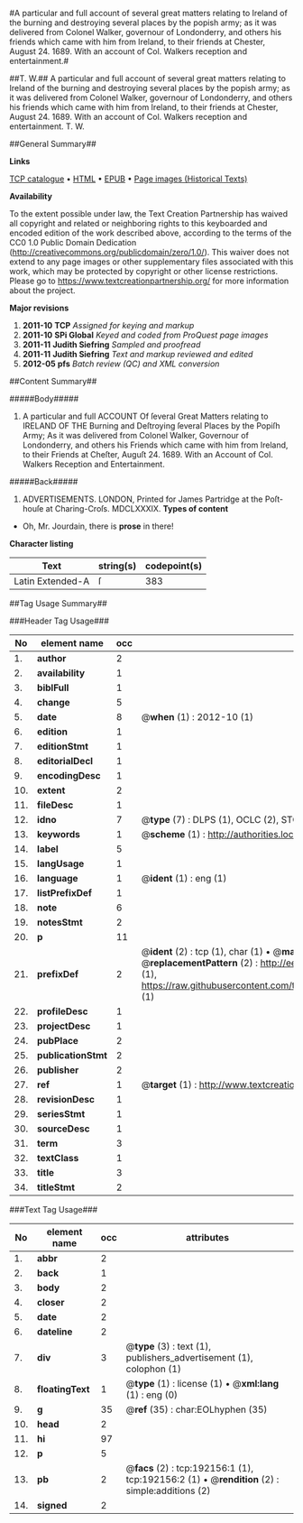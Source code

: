 #A particular and full account of several great matters relating to Ireland of the burning and destroying several places by the popish army; as it was delivered from Colonel Walker, governour of Londonderry, and others his friends which came with him from Ireland, to their friends at Chester, August 24. 1689. With an account of Col. Walkers reception and entertainment.#

##T. W.##
A particular and full account of several great matters relating to Ireland of the burning and destroying several places by the popish army; as it was delivered from Colonel Walker, governour of Londonderry, and others his friends which came with him from Ireland, to their friends at Chester, August 24. 1689. With an account of Col. Walkers reception and entertainment.
T. W.

##General Summary##

**Links**

[TCP catalogue](http://www.ota.ox.ac.uk/tcp/)  • 
[HTML](http://tei.it.ox.ac.uk/tcp/Texts-HTML/free/B10/B10250.html)  • 
[EPUB](http://tei.it.ox.ac.uk/tcp/Texts-EPUB/free/B10/B10250.epub) • 
[Page images (Historical Texts)](https://historicaltexts.jisc.ac.uk/eebo-80925188e)

**Availability**

To the extent possible under law, the Text Creation Partnership has waived all copyright and related or neighboring rights to this keyboarded and encoded edition of the work described above, according to the terms of the CC0 1.0 Public Domain Dedication (http://creativecommons.org/publicdomain/zero/1.0/). This waiver does not extend to any page images or other supplementary files associated with this work, which may be protected by copyright or other license restrictions. Please go to https://www.textcreationpartnership.org/ for more information about the project.

**Major revisions**

1. __2011-10__ __TCP__ *Assigned for keying and markup*
1. __2011-10__ __SPi Global__ *Keyed and coded from ProQuest page images*
1. __2011-11__ __Judith Siefring__ *Sampled and proofread*
1. __2011-11__ __Judith Siefring__ *Text and markup reviewed and edited*
1. __2012-05__ __pfs__ *Batch review (QC) and XML conversion*

##Content Summary##

#####Body#####

1. A particular and full ACCOUNT Of ſeveral Great Matters relating to IRELAND OF THE Burning and Deſtroying ſeveral Places by the Popiſh Army; As it was delivered from Colonel Walker, Governour of Londonderry, and others his Friends which came with him from Ireland, to their Friends at Cheſter, Auguſt 24. 1689. With an Account of Col. Walkers Reception and Entertainment.

#####Back#####

1. ADVERTISEMENTS.
LONDON, Printed for James Partridge at the Poſt-houſe at Charing-Croſs. MDCLXXXIX.
**Types of content**

  * Oh, Mr. Jourdain, there is **prose** in there!

**Character listing**


|Text|string(s)|codepoint(s)|
|---|---|---|
|Latin Extended-A|ſ|383|

##Tag Usage Summary##

###Header Tag Usage###

|No|element name|occ|attributes|
|---|---|---|---|
|1.|__author__|2||
|2.|__availability__|1||
|3.|__biblFull__|1||
|4.|__change__|5||
|5.|__date__|8| @__when__ (1) : 2012-10 (1)|
|6.|__edition__|1||
|7.|__editionStmt__|1||
|8.|__editorialDecl__|1||
|9.|__encodingDesc__|1||
|10.|__extent__|2||
|11.|__fileDesc__|1||
|12.|__idno__|7| @__type__ (7) : DLPS (1), OCLC (2), STC (2), EEBO-CITATION (1), VID (1)|
|13.|__keywords__|1| @__scheme__ (1) : http://authorities.loc.gov/ (1)|
|14.|__label__|5||
|15.|__langUsage__|1||
|16.|__language__|1| @__ident__ (1) : eng (1)|
|17.|__listPrefixDef__|1||
|18.|__note__|6||
|19.|__notesStmt__|2||
|20.|__p__|11||
|21.|__prefixDef__|2| @__ident__ (2) : tcp (1), char (1)  •  @__matchPattern__ (2) : ([0-9\-]+):([0-9IVX]+) (1), (.+) (1)  •  @__replacementPattern__ (2) : http://eebo.chadwyck.com/downloadtiff?vid=$1&page=$2 (1), https://raw.githubusercontent.com/textcreationpartnership/Texts/master/tcpchars.xml#$1 (1)|
|22.|__profileDesc__|1||
|23.|__projectDesc__|1||
|24.|__pubPlace__|2||
|25.|__publicationStmt__|2||
|26.|__publisher__|2||
|27.|__ref__|1| @__target__ (1) : http://www.textcreationpartnership.org/docs/. (1)|
|28.|__revisionDesc__|1||
|29.|__seriesStmt__|1||
|30.|__sourceDesc__|1||
|31.|__term__|3||
|32.|__textClass__|1||
|33.|__title__|3||
|34.|__titleStmt__|2||


###Text Tag Usage###

|No|element name|occ|attributes|
|---|---|---|---|
|1.|__abbr__|2||
|2.|__back__|1||
|3.|__body__|2||
|4.|__closer__|2||
|5.|__date__|2||
|6.|__dateline__|2||
|7.|__div__|3| @__type__ (3) : text (1), publishers_advertisement (1), colophon (1)|
|8.|__floatingText__|1| @__type__ (1) : license (1)  •  @__xml:lang__ (1) : eng (0)|
|9.|__g__|35| @__ref__ (35) : char:EOLhyphen (35)|
|10.|__head__|2||
|11.|__hi__|97||
|12.|__p__|5||
|13.|__pb__|2| @__facs__ (2) : tcp:192156:1 (1), tcp:192156:2 (1)  •  @__rendition__ (2) : simple:additions (2)|
|14.|__signed__|2||
